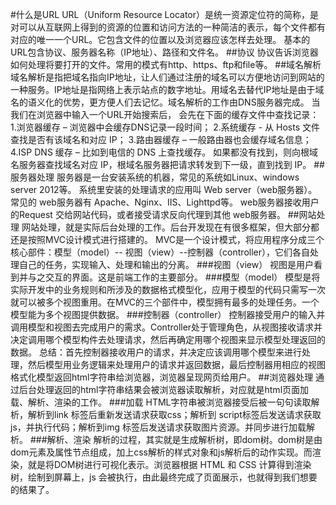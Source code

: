 #什么是URL
URL（Uniform Resource Locator）是统一资源定位符的简称，是对可以从互联网上得到的资源的位置和访问方法的一种简洁的表示，每个文件都有对应的唯一一个URL。它包含文件的位置以及浏览器应该怎样去处理。
基本的URL包含协议、服务器名称（IP地址）、路径和文件名。
##协议
协议告诉浏览器如何处理将要打开的文件。常用的模式有http、https、ftp和file等。
##域名解析
域名解析是指把域名指向IP地址，让人们通过注册的域名可以方便地访问到网站的一种服务。IP地址是指网络上表示站点的数字地址。用域名去替代IP地址是由于域名的语义化的优势，更方便人们去记忆。域名解析的工作由DNS服务器完成。
当我们在浏览器中输入一个URL开始搜索后， 会先在下面的缓存文件中查找记录：
1.浏览器缓存 – 浏览器中会缓存DNS记录一段时间；
2.系统缓存 - 从 Hosts 文件查找是否有该域名和对应 IP；
3.路由器缓存 – 一般路由器也会缓存域名信息；
4.ISP DNS 缓存 – 比如到电信的 DNS 上查找缓存。
 如果都没有找到，则向根域名服务器查找域名对应 IP，根域名服务器把请求转发到下一级，直到找到 IP。
##服务器处理
服务器是一台安装系统的机器，常见的系统如Linux、windows server 2012等。
系统里安装的处理请求的应用叫 Web server（web服务器）。常见的 web服务器有 Apache、Nginx、IIS、Lighttpd等。
web服务器接收用户的Request 交给网站代码，或者接受请求反向代理到其他 web服务器。
##网站处理
网站处理，就是实际后台处理的工作。后台开发现在有很多框架，但大部分都还是按照MVC设计模式进行搭建的。
MVC是一个设计模式，将应用程序分成三个核心部件：模型（model）-- 视图（view）--控制器（controller），它们各自处理自己的任务，实现输入、处理和输出的分离。
###视图（view）
视图是用户看到并与之交互的界面。这是前端工作的主要部分。
###模型（model）
模型是将实际开发中的业务规则和所涉及的数据格式模型化，应用于模型的代码只需写一次就可以被多个视图重用。在MVC的三个部件中，模型拥有最多的处理任务。一个模型能为多个视图提供数据。
###控制器（controller）
控制器接受用户的输入并调用模型和视图去完成用户的需求。Controller处于管理角色，从视图接收请求并决定调用哪个模型构件去处理请求，然后再确定用哪个视图来显示模型处理返回的数据。
总结：首先控制器接收用户的请求，并决定应该调用哪个模型来进行处理，然后模型用业务逻辑来处理用户的请求并返回数据，最后控制器用相应的视图格式化模型返回html字符串给浏览器，浏览器呈现网页给用户。
##浏览器处理
通过后台处理返回的html字符串结果会被浏览器读取解析，对应就是html页面加载、解析、渲染的工作。
###加载
HTML字符串被浏览器接受后被一句句读取解析，解析到link 标签后重新发送请求获取css；解析到 script标签后发送请求获取 js，并执行代码；解析到img 标签后发送请求获取图片资源。并同步进行加载解析。
###解析、渲染
解析的过程，其实就是生成解析树，即dom树。dom树是由dom元素及属性节点组成，加上css解析的样式对象和js解析后的动作实现。而渲染，就是将DOM树进行可视化表示。浏览器根据 HTML 和 CSS 计算得到渲染树，绘制到屏幕上，js 会被执行，由此最终完成了页面展示，也就得到我们想要的结果了。
